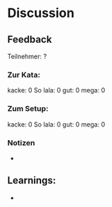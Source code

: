 # Discussion

## Feedback
Teilnehmer: ?

### Zur Kata:
kacke:    0
So lala:  0
gut:      0
mega:     0

### Zum Setup:
kacke: 0
So lala:  0
gut:      0
mega:     0

### Notizen
- 

## Learnings:
- 

